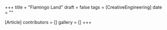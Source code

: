 +++
title = "Flamingo Land"
draft = false
tags = [CreativeEngineering]
date = ""

[Article]
contributors = []
gallery = []
+++